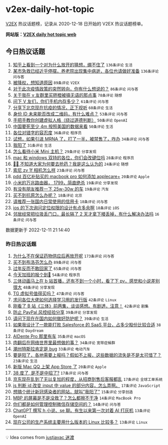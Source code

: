 # v2ex-daily-hot-topic

[V2EX](https://www.v2ex.com/) 热议话题榜，记录从 2020-12-18 日开始的 V2EX 热议话题榜单。

**网站版：[V2EX daily hot topic web](https://boojack.github.io/v2ex-daily-hot-topic-web/)**

## 今日热议话题

<!-- TODAY BEGIN -->

1. [知乎上看到一个对为什么放开的猜想，绷不住了](https://www.v2ex.com/t/901686) `136条评论` `生活`
1. [某市急救已经近乎停摆，养老院出现集中病逝，各位也请做好准备](https://www.v2ex.com/t/901697) `136条评论` `问与答`
1. [被降权，想知道原因](https://www.v2ex.com/t/901675) `89条评论` `V2EX`
1. [对于此次疫情政策的突然转向，你有什么想说的？](https://www.v2ex.com/t/901743) `86条评论` `问与答`
1. [关于我在 v 友群里买脐橙被搞无语的那点事](https://www.v2ex.com/t/901685) `78条评论` `随想`
1. [问下 V 友们，你们手机内存多少？](https://www.v2ex.com/t/901660) `61条评论` `问与答`
1. [分享下北京现在抗疫的情况，正下视听](https://www.v2ex.com/t/901716) `60条评论` `生活`
1. [身份 ID 未来能否改成二维码，有什么难点？](https://www.v2ex.com/t/901663) `53条评论` `问与答`
1. [手把手教你创建虚拟人格（绕过道德判断）](https://www.v2ex.com/t/901760) `50条评论` `OpenAI`
1. [中国要死至少 4m 按照美国的数据来看](https://www.v2ex.com/t/901717) `50条评论` `生活`
1. [各位对错字的容忍度](https://www.v2ex.com/t/901769) `36条评论` `程序员`
1. [试想，如果引进 MRNA 了，打了一半，被禁售了，咋办](https://www.v2ex.com/t/901793) `34条评论` `问与答`
1. [我阳了](https://www.v2ex.com/t/901667) `31条评论` `生活`
1. [怎么看待小米 Mini 主机？](https://www.v2ex.com/t/901778) `29条评论` `分享发现`
1. [mac 和 windows 双持的各位，你们会改键位吗](https://www.v2ex.com/t/901749) `28条评论` `程序员`
1. [😮‍💨 不知道大家为何要去抢药？我是这么认为的](https://www.v2ex.com/t/901796) `24条评论` `随想`
1. [索尼 zv 1f 相机怎么样](https://www.v2ex.com/t/901670) `23条评论` `问与答`
1. [pdd 百亿补贴买的 macbook pro 如何添加 applecare+](https://www.v2ex.com/t/901662) `20条评论` `Apple`
1. [小米的万兆路由器， 1799，简直绝杀](https://www.v2ex.com/t/901775) `19条评论` `分享发现`
1. [有没有朋友推荐一下 25w-30w 的车](https://www.v2ex.com/t/901725) `19条评论` `汽车`
1. [买不到抗原怎么办呢？](https://www.v2ex.com/t/901722) `18条评论` `北京`
1. [请推荐一张国内日常使用的信用卡](https://www.v2ex.com/t/901689) `18条评论` `问与答`
1. [ios 的下次询问定位权限的设计有点多余啊](https://www.v2ex.com/t/901671) `18条评论` `iOS`
1. [邻居经常把垃圾丢门口，最长隔了 2 天才拿下楼丢掉，有什么解决办法吗](https://www.v2ex.com/t/901777) `16条评论` `问与答`

数据更新于 2022-12-11 21:14:40

<!-- TODAY END -->

### 昨日热议话题

<!-- YESTERDAY BEGIN -->

1. [为什么不在保证药物供应后再放开呢](https://www.v2ex.com/t/901531) `173条评论` `问与答`
1. [买不到布洛芬怎么办](https://www.v2ex.com/t/901507) `89条评论` `问与答`
1. [过年反而不敢回家了](https://www.v2ex.com/t/901483) `65条评论` `问与答`
1. [今天加班的报个到🙋‍](https://www.v2ex.com/t/901489) `54条评论` `程序员`
1. [三体动画马上在 b 站首播，还有不到一个小时，看了下 pv，感觉和小说差别很大](https://www.v2ex.com/t/901482) `48条评论` `分享发现`
1. [TG 虚拟号值得买吗？](https://www.v2ex.com/t/901581) `47条评论` `问与答`
1. [求问各位大佬如何选择学习用的发行版](https://www.v2ex.com/t/901479) `42条评论` `Linux`
1. [刚看了 B 站《三体》前两集，谈谈感想。有剧透，注意！](https://www.v2ex.com/t/901528) `42条评论` `剧集`
1. [防止 PayPal 风控经验分享](https://www.v2ex.com/t/901493) `39条评论` `分享发现`
1. [请问下现在在国内如何做好防护呢？](https://www.v2ex.com/t/901551) `39条评论` `生活`
1. [如果我设计了一款能打败 Salesforce 的 SaaS 平台，占多少股份比较合适](https://www.v2ex.com/t/901529) `38条评论` `Daydream`
1. [AlDente Pro 那里有车](https://www.v2ex.com/t/901505) `35条评论` `macOS`
1. [肉翻后在网络世界里最想做的事？](https://www.v2ex.com/t/901626) `34条评论` `宽带症候群`
1. [潮州特斯拉肯定是 bug](https://www.v2ex.com/t/901595) `33条评论` `电动汽车`
1. [要是阳了，各地需要上报吗？假如不上报，这些数据的流失是不是太可惜了？](https://www.v2ex.com/t/901614) `23条评论` `生活`
1. [新版 Mac QQ 上架 App Store 了](https://www.v2ex.com/t/901526) `20条评论` `Apple`
1. [38 度了, 是不是中招了?](https://www.v2ex.com/t/901594) `17条评论` `问与答`
1. [京东现在乱到了无以复加的程度，从招商到售后客服都乱](https://www.v2ex.com/t/901537) `17条评论` `全球工单系统`
1. [js 判断 id 改变 input 中 value 的部分内容，怎么弄啊。](https://www.v2ex.com/t/901476) `17条评论` `JavaScript`
1. [想搞个统计新冠感染者的网站，就叫”我阳了"](https://www.v2ex.com/t/901637) `15条评论` `分享创造`
1. [MBP 的屏幕是不是没救了？怎么都擦不干净](https://www.v2ex.com/t/901572) `14条评论` `MacBook Pro`
1. [你们都是如何管理控制微信存储空间的？](https://www.v2ex.com/t/901478) `14条评论` `问与答`
1. [ChatGPT 撰写 h 小说、se 聊。有生以来第一次对着 AI 打灰机](https://www.v2ex.com/t/901653) `13条评论` `OpenAI`
1. [现在公司的生产系统主要用什么版本的 Linux 比较多？](https://www.v2ex.com/t/901598) `13条评论` `Linux`

<!-- YESTERDAY END -->

---

💡 Idea comes from [justjavac 迷渡](https://github.com/justjavac/)
